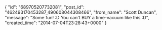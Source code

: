  {
   "id": "689705207732081",
   "post_id": "462493170453287_490608044308466",
   "from_name": "Scott Duncan",
   "message": "Some fun! :D You can't BUY a time-vacuum like this :D",
   "created_time": "2014-07-04T23:28:43+0000"
 }
